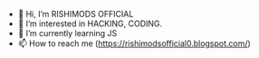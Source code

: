   - 👋 Hi, I’m RISHIMODS OFFICIAL
- 👀 I’m interested in HACKING, CODING.
- 🌱 I’m currently learning JS
- 📫 How to reach me (https://rishimodsofficial0.blogspot.com/)

<!---
rishimodsofficial/rishimodsofficial is a ✨ special ✨ repository because its `README.md` (this file) appears on your GitHub profile.
You can click the Preview link to take a look at your changes.
--->

